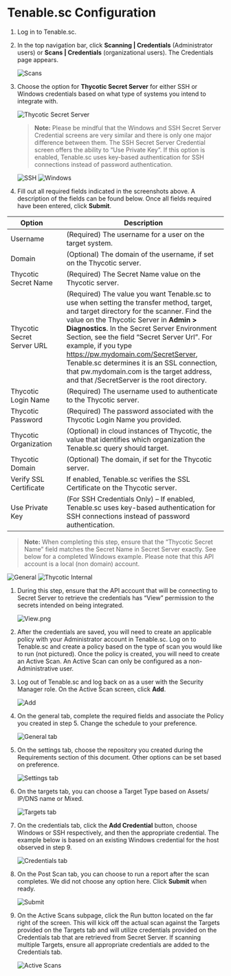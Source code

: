 [title]: # (Tenable.sc Configuration)
[tags]: # (Tenable.sc)
[priority]: # (2)
# Tenable.sc Configuration

1. Log in to Tenable.sc.
1. In the top navigation bar, click __Scanning | Credentials__ (Administrator users) or __Scans | Credentials__  (organizational users). The Credentials page appears.

   ![Scans](images/tenablesc1.png)

1. Choose the option for __Thycotic Secret Server__ for either SSH or Windows credentials based on what type of systems you intend to integrate with.

   ![Thycotic Secret Server](images/tenablesc2.png)

   >**Note:** Please be mindful that the Windows and SSH Secret Server Credential screens are very similar and there is only one major difference between them. The SSH Secret Server Credential screen offers the ability to “Use Private Key”. If this option is enabled, Tenable.sc uses key-based authentication for SSH connections instead of password authentication.

   ![SSH](images/tenablesc3.png)
   ![Windows](images/tenablesc4.png)

1. Fill out all required fields indicated in the screenshots above. A description of the fields can be found below. Once all fields required have been entered, click __Submit__.

| Option |  | Description |
|---|---|---|
|  Username |   | (Required) The username for a user on the target system.  |
| Domain  |   |  (Optional) The domain of the username, if set on the Thycotic server. |
| Thycotic Secret Name   |   |  (Required) The Secret Name value on the Thycotic server. |
|  Thycotic Secret Server URL |   |  (Required) The value you want Tenable.sc to use when setting the transfer method, target, and target directory for the scanner. Find the value on the Thycotic Server in __Admin  > Diagnostics__. In the Secret Server Environment Section, see the field “Secret Server Url”. For example, if you type https://pw.mydomain.com/SecretServer, Tenable.sc determines it is an SSL connection, that pw.mydomain.com is the target address, and that /SecretServer is the root directory.  |
| Thycotic Login Name  |   |  (Required) The username used to authenticate to the Thycotic server. |
|  Thycotic Password |   |  (Required) The password associated with the Thycotic Login Name you provided. |
|  Thycotic Organization |   | (Optional) in cloud instances of Thycotic, the value that identifies which organization the Tenable.sc query should target.  |
|  Thycotic Domain  |   | (Optional) The domain, if set for the Thycotic server.  |
|  Verify SSL Certificate   |   | If enabled, Tenable.sc verifies the SSL Certificate on the Thycotic server.  |
|  Use Private Key |   | (For SSH Credentials Only) – If enabled, Tenable.sc uses key-based authentication for SSH connections instead of password authentication.   |

   >**Note:** When completing this step, ensure that the “Thycotic Secret Name” field matches the Secret Name in Secret Server exactly. See below for a completed Windows example. Please note that this API account is a local (non domain) account.

   ![General](images/tenablesc5.png)
   ![Thycotic Internal](images/ssconfig1.png)

1. During this step, ensure that the API account that will be connecting to Secret Server to retrieve the credentials has “View” permission to the secrets intended on being integrated.

   ![View](images/ssconfig2).png

1. After the credentials are saved, you will need to create an applicable policy with your Administrator account in Tenable.sc. Log on to Tenable.sc and create a policy based on the type of scan you would like to run (not pictured). Once the policy is created, you will need to create an Active Scan. An Active Scan can only be configured as a non-Administrative user.

1. Log out of Tenable.sc and log back on as a user with the Security Manager role. On the Active Scan screen, click __Add__.

   ![Add](images/tenablesc6.png)

1. On the general tab, complete the required fields and associate the Policy you created in step 5. Change the schedule to your preference.

   ![General tab](images/tenablesc7.png)

1. On the settings tab, choose the repository you created during the Requirements section of this document. Other options can be set based on preference.

   ![Settings tab](images/tenablesc8.png)

1. On the targets tab, you can choose a Target Type based on Assets/ IP/DNS name or Mixed.

   ![Targets tab](images/tenablesc9.png)

1. On the credentials tab, click the __Add Credential__ button, choose Windows or SSH respectively, and then the appropriate credential. The example below is based on an existing Windows credential for the host observed in step 9.

   ![Credentials tab](images/tenablesc10.png)

1. On the Post Scan tab, you can choose to run a report after the scan completes. We did not choose any option here. Click __Submit__ when ready.

   ![Submit](images/tenablesc11.png)

1. On the Active Scans subpage, click the Run button located on the far right of the screen. This will kick off the actual scan against the Targets provided on the Targets tab and will utilize credentials provided on the Credentials tab that are retrieved from Secret Server. If scanning multiple Targets, ensure all appropriate credentials are added to the Credentials tab.

   ![Active Scans](images/tenablesc12.png)